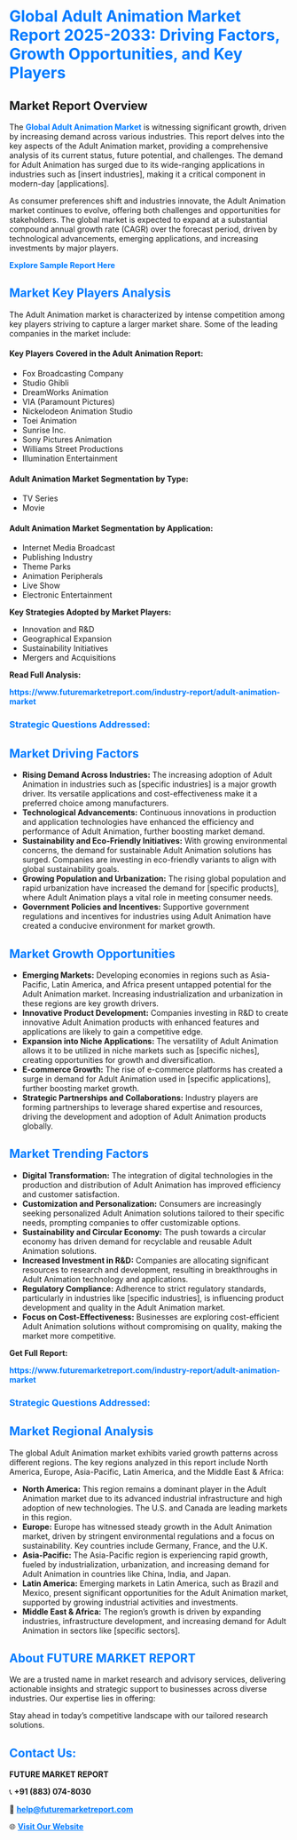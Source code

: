 <h1 style="color: #007BFF;">Global Adult Animation Market Report 2025-2033: Driving Factors, Growth Opportunities, and Key Players</h1>

<section id="overview">
<h2>Market Report Overview</h2>
<p>The <a href="https://www.futuremarketreport.com/industry-report/adult-animation-market" style="color: #007BFF; text-decoration: none;"><strong>Global Adult Animation Market</strong></a> is witnessing significant growth, driven by increasing demand across various industries. This report delves into the key aspects of the Adult Animation market, providing a comprehensive analysis of its current status, future potential, and challenges. The demand for Adult Animation has surged due to its wide-ranging applications in industries such as [insert industries], making it a critical component in modern-day [applications].</p>
<p>As consumer preferences shift and industries innovate, the Adult Animation market continues to evolve, offering both challenges and opportunities for stakeholders. The global market is expected to expand at a substantial compound annual growth rate (CAGR) over the forecast period, driven by technological advancements, emerging applications, and increasing investments by major players.</p>
</section>

<section id="overview">
<p><a href="https://www.futuremarketreport.com/request-sample/reportId=51997" style="color: #007BFF; text-decoration: none;"><strong>Explore Sample Report Here</strong></a></p>
</section>

<section id="key-players">
<h2 style="color: #007BFF;">Market Key Players Analysis</h2>
<p>The Adult Animation market is characterized by intense competition among key players striving to capture a larger market share. Some of the leading companies in the market include:</p>
<h4>Key Players Covered in the Adult Animation Report:</h4>
<ul><li>Fox Broadcasting Company</li><li>Studio Ghibli</li><li>DreamWorks Animation</li><li>VIA (Paramount Pictures)</li><li>Nickelodeon Animation Studio</li><li>Toei Animation</li><li>Sunrise Inc.</li><li>Sony Pictures Animation</li><li>Williams Street Productions</li><li>Illumination Entertainment</li></ul>
<h4>Adult Animation Market Segmentation by Type:</h4>
<ul><li>TV Series</li><li>Movie</li></ul>

<h4>Adult Animation Market Segmentation by Application:</h4>
<ul><li>Internet Media Broadcast</li><li>Publishing Industry</li><li>Theme Parks</li><li>Animation Peripherals</li><li>Live Show</li><li>Electronic Entertainment</li></ul>
<p><strong>Key Strategies Adopted by Market Players:</strong></p>
<ul>
<li>Innovation and R&D</li>
<li>Geographical Expansion</li>
<li>Sustainability Initiatives</li>
<li>Mergers and Acquisitions</li>
</ul>
</section>

<section>
<p><strong>Read Full Analysis: </strong></p><a href="https://www.futuremarketreport.com/industry-report/adult-animation-market" style="color: #007BFF; text-decoration: none;"><strong>https://www.futuremarketreport.com/industry-report/adult-animation-market</strong></a>
<h3 style="color: #007BFF;">Strategic Questions Addressed:</h3>
</section>

<section id="driving-factors">
<h2 style="color: #007BFF;">Market Driving Factors</h2>
<ul>
<li><strong>Rising Demand Across Industries:</strong> The increasing adoption of Adult Animation in industries such as [specific industries] is a major growth driver. Its versatile applications and cost-effectiveness make it a preferred choice among manufacturers.</li>
<li><strong>Technological Advancements:</strong> Continuous innovations in production and application technologies have enhanced the efficiency and performance of Adult Animation, further boosting market demand.</li>
<li><strong>Sustainability and Eco-Friendly Initiatives:</strong> With growing environmental concerns, the demand for sustainable Adult Animation solutions has surged. Companies are investing in eco-friendly variants to align with global sustainability goals.</li>
<li><strong>Growing Population and Urbanization:</strong> The rising global population and rapid urbanization have increased the demand for [specific products], where Adult Animation plays a vital role in meeting consumer needs.</li>
<li><strong>Government Policies and Incentives:</strong> Supportive government regulations and incentives for industries using Adult Animation have created a conducive environment for market growth.</li>
</ul>
</section>

<section id="growth-opportunities">
<h2 style="color: #007BFF;">Market Growth Opportunities</h2>
<ul>
<li><strong>Emerging Markets:</strong> Developing economies in regions such as Asia-Pacific, Latin America, and Africa present untapped potential for the Adult Animation market. Increasing industrialization and urbanization in these regions are key growth drivers.</li>
<li><strong>Innovative Product Development:</strong> Companies investing in R&D to create innovative Adult Animation products with enhanced features and applications are likely to gain a competitive edge.</li>
<li><strong>Expansion into Niche Applications:</strong> The versatility of Adult Animation allows it to be utilized in niche markets such as [specific niches], creating opportunities for growth and diversification.</li>
<li><strong>E-commerce Growth:</strong> The rise of e-commerce platforms has created a surge in demand for Adult Animation used in [specific applications], further boosting market growth.</li>
<li><strong>Strategic Partnerships and Collaborations:</strong> Industry players are forming partnerships to leverage shared expertise and resources, driving the development and adoption of Adult Animation products globally.</li>
</ul>
</section>

<section id="trending-factors">
<h2 style="color: #007BFF;">Market Trending Factors</h2>
<ul>
<li><strong>Digital Transformation:</strong> The integration of digital technologies in the production and distribution of Adult Animation has improved efficiency and customer satisfaction.</li>
<li><strong>Customization and Personalization:</strong> Consumers are increasingly seeking personalized Adult Animation solutions tailored to their specific needs, prompting companies to offer customizable options.</li>
<li><strong>Sustainability and Circular Economy:</strong> The push towards a circular economy has driven demand for recyclable and reusable Adult Animation solutions.</li>
<li><strong>Increased Investment in R&D:</strong> Companies are allocating significant resources to research and development, resulting in breakthroughs in Adult Animation technology and applications.</li>
<li><strong>Regulatory Compliance:</strong> Adherence to strict regulatory standards, particularly in industries like [specific industries], is influencing product development and quality in the Adult Animation market.</li>
<li><strong>Focus on Cost-Effectiveness:</strong> Businesses are exploring cost-efficient Adult Animation solutions without compromising on quality, making the market more competitive.</li>
</ul>
</section>

<section>
<p><strong>Get Full Report: </strong></p><a href="https://www.futuremarketreport.com/industry-report/adult-animation-market" style="color: #007BFF; text-decoration: none;"><strong>https://www.futuremarketreport.com/industry-report/adult-animation-market</strong></a>
<h3 style="color: #007BFF;">Strategic Questions Addressed:</h3>
</section>


<section id="regional-analysis">
<h2 style="color: #007BFF;">Market Regional Analysis</h2>
<p>The global Adult Animation market exhibits varied growth patterns across different regions. The key regions analyzed in this report include North America, Europe, Asia-Pacific, Latin America, and the Middle East & Africa:</p>
<ul>
<li><strong>North America:</strong> This region remains a dominant player in the Adult Animation market due to its advanced industrial infrastructure and high adoption of new technologies. The U.S. and Canada are leading markets in this region.</li>
<li><strong>Europe:</strong> Europe has witnessed steady growth in the Adult Animation market, driven by stringent environmental regulations and a focus on sustainability. Key countries include Germany, France, and the U.K.</li>
<li><strong>Asia-Pacific:</strong> The Asia-Pacific region is experiencing rapid growth, fueled by industrialization, urbanization, and increasing demand for Adult Animation in countries like China, India, and Japan.</li>
<li><strong>Latin America:</strong> Emerging markets in Latin America, such as Brazil and Mexico, present significant opportunities for the Adult Animation market, supported by growing industrial activities and investments.</li>
<li><strong>Middle East & Africa:</strong> The region’s growth is driven by expanding industries, infrastructure development, and increasing demand for Adult Animation in sectors like [specific sectors].</li>
</ul>
</section>

<footer>
<h2 style="color: #007BFF;">About FUTURE MARKET REPORT</h2>
<p>We are a trusted name in market research and advisory services, delivering actionable insights and strategic support to businesses across diverse industries. Our expertise lies in offering:</p>

<p>Stay ahead in today’s competitive landscape with our tailored research solutions.</p>

<h2 style="color: #007BFF;">Contact Us:</h2>
<p><strong>FUTURE MARKET REPORT</strong></p>
<p>📞 <strong>+91 (883) 074-8030</strong></p>
<p>📧 <strong><a href="mailto:help@futuremarketreport.com" style="color: #007BFF;">help@futuremarketreport.com</a></strong></p>
<p>🌐 <strong><a href="https://www.futuremarketreport.com/" style="color: #007BFF;">Visit Our Website</a></strong></p>
</footer>
